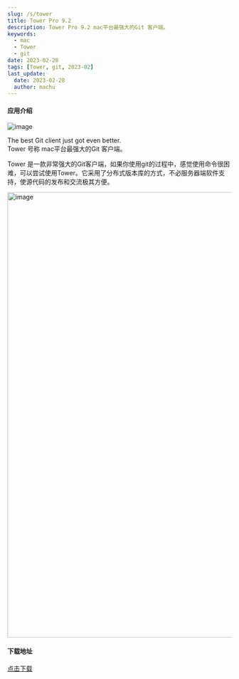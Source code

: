 ```yaml
---
slug: /s/tower
title: Tower Pro 9.2
description: Tower Pro 9.2 mac平台最强大的Git 客户端。
keywords: 
  - mac
  - Tower
  - git
date: 2023-02-28
tags: [Tower, git, 2023-02]
last_update:
  date: 2023-02-28
  author: machu
---
```




#### 应用介绍
![image](https://user-images.githubusercontent.com/49633468/221731794-8da418b6-fe4f-4d59-9cd7-53eacdb53851.png)

The best Git client just got even better.  
Tower 号称 mac平台最强大的Git 客户端。   

Tower 是一款非常强大的Git客户端，如果你使用git的过程中，感觉使用命令很困难，可以尝试使用Tower。它采用了分布式版本库的方式，不必服务器端软件支持，使源代码的发布和交流极其方便。

<img width="1000" alt="image" src="https://user-images.githubusercontent.com/49633468/221731941-eb596b40-c215-4144-a324-022efdede70d.png"></img>


#### 下载地址
[点击下载](https://xclient.info/s/tower.html)
